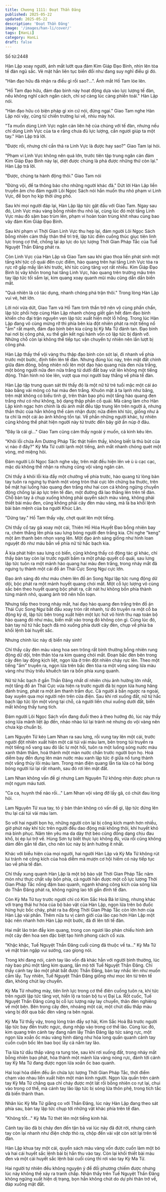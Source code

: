 ```yaml
---
title: Chương 1111: Đoạt Thần Đăng
published: 2025-05-22
updated: 2025-05-22
description: 'Đoạt Thần Đăng'
image: '/images/han-li/cover/'
tags: [HanLi]
category: HanLi
draft: false
---
```


Số từ:2448  










Hàn Lập xoay người, ánh mắt lướt qua đám Kim Giáp Đạo Binh, nhìn lên tòa tế đàn ngũ sắc. Vẻ mặt hắn liên tục biến đổi như đang suy nghĩ điều gì đó.

"Hàn đạo hữu đã nhận ra điều gì rồi sao?...". Ánh mắt Hồ Tam lóe lên.

"Hồ Tam đạo hữu, đám đạo binh này hoạt động dựa vào lực lượng tế đàn, nếu không nghĩ cách ngăn cách, chỉ sợ càng lúc càng phiền toái." Hàn Lập nói.

"Hàn đạo hữu có biện pháp gì xin cứ nói, đừng ngại." Giao Tam nghe Hàn Lập nói vậy, cũng từ chiến trường lui về, nhíu mày hỏi.

"Ta muốn dùng Linh Vực ngăn cản liên hệ của chúng với tế đàn, nhưng nếu chỉ dùng Linh Vực của ta e rằng chưa đủ lực lượng, cần ngươi giúp ta một tay." Hàn Lập trả lời.

"Được rồi, nhưng chỉ cần thả ra Linh Vực là được hay sao?" Giao Tam lại hỏi.

"Phạm vi Linh Vực không nên quá lớn, trước tiên tập trung ngăn cản đám Kim Giáp Đạo Binh này lại, diệt được chúng là phá được những thứ còn lại." Hàn Lập trả lời.

"Được, chúng ta hành động thôi." Giao Tam nói

"Đừng vội, để ta thông báo cho những người khác đã." Dứt lời Hàn Lập liền truyền âm cho đám người Lôi Ngọc Sách nói hắn muốn thu nhỏ phạm vi Linh Vực, để bọn họ kịp thời ứng phó.

Sau khi mọi người đáp lại, Hàn Lập lập tức gật đầu với Giao Tam. Ngay sau đó, Linh Vực màu vàng bỗng nhiên thu nhỏ lại, cùng lúc đó một tầng Linh Vực màu đỏ sậm bao trùm lên, phạm vi hoàn toàn trùng khít nhau cùng bao vây đám Kim Giáp Đạo Binh.

Sau khi phạm vi Thời Gian Linh Vực thu hẹp lại, đám người Lôi Ngọc Sách bỗng nhiên cảm thấy thân thể trì trệ, lập tức điên cuồng thúc giục tiên linh lực trong cơ thể, chống lại áp lực do lực lượng Thời Gian Pháp Tắc của Tuế Nguyệt Thần Đăng phát ra.

Còn Linh Vực của Hàn Lập và Giao Tam sau khi giao thoa liền phát sinh một tầng khí tức cổ quái đến cực điểm, hào quang trên hai tầng Linh Vực tỏa ra rực rỡ gấp mấy lần khi trước, khí tức cũng tăng vọt rất nhiều. Kim Giáp Đạo Binh bị vây khốn trong hai tầng Linh Vực, hào quang trên trường mâu trên tay lập tức tối sầm lại, kim quang xoay quanh mũi mâu cũng dần dần biến mất.

"Quả nhiên là có tác dụng, nhanh chóng phá trận thôi." Trong lòng Hàn Lập vui vẻ, hét lớn.

Lời nói vừa dứt, Giao Tam và Hồ Tam tinh thần trở nên vô cùng phấn chấn, lập tức phối hợp cùng Hàn Lập nhanh chóng giết gần hết đám đạo binh khiến cho đại trận nguyên vẹn lập tức xuất hiện một lỗ hổng. Trong lúc Hàn Lập đang vô cùng mừng rỡ thì phía bên kia đột nhiên phát ra một tiếng nổ "ầm" rất mạnh, đám đạo binh bên kia cũng bị Kỳ Ma Tử đánh tan. Đạo binh hai nơi bị công phá, xu thế gắn kết ngũ hành vốn có lập tức bị đánh vỡ. Những chỗ còn lại không thể tiếp tục vận chuyển tự nhiên nên lần lượt bị công phá.

Hàn Lập thấy thế vội vàng thu thập đạo binh còn sót lại, đi nhanh về phía trước một bước, định tiến lên tế đàn. Nhưng đúng lúc này, trên mặt đất chính giữa đám đông, bỗng nhiên nổi lên một đạo hào quang nửa đen nửa trắng, một bóng người nửa đen nửa trắng từ dưới đất bay vút lên không một tiếng động. Thân hình nó lóe lên, vượt qua mọi người bay thẳng về phía tế đàn.

Hàn Lập tập trung quan sát thì thấy đó là một nữ tử trẻ tuổi mặc một cái áo bào bằng vải mỏng có hai màu đen trắng. Khuôn mặt ả ta lạnh như băng, trên mặt không có biểu tình gì, trên thân bao phủ một tầng hào quang đen trắng như có như không, bộ dạng thập phần cổ quái. Mà càng làm cho Hàn Lập kinh ngạc hơn chính là dù ánh mắt đều tập trung lên trên người ả, nhưng thần thức của hắn không thể cảm nhận được nửa điểm khí tức, giống như ả ta chỉ là một cái ảo ảnh không tồn tại. Về phần những người khác, tự nhiên cũng không thể phát hiện người này từ trước đến bây giờ ẩn núp ở đâu.

"Đây là cái gì..." Giao Tam cũng cảm thấy ngoài ý muốn, cả kinh kêu lên.

"Khôi lỗi chứa Âm Dương Pháp Tắc thật hiếm thấy, không biết là thủ bút của vị nào ở đây?" Kỳ Ma Tử cười lạnh một tiếng, ánh mắt nhanh chóng quét một vòng, mở miệng hỏi.

Đám người Lôi Ngọc Sách nghe vậy, trên mặt đều hiện lên vẻ ù ù cạc cạc, mặc dù không thể nhận ra nhưng cũng vội vàng ngăn cản.

Chỉ thấy ả khôi lỗi kia đẩy một chưởng về phía trước, hào quang từ lòng bàn tay tuôn ra ngưng tụ thành một vòng tròn thái cực lớn chừng ba thước, trên bề mặt hai luồng hào quang đen trắng như hai con cá không ngừng chuyển động chống lại áp lực trên tế đàn, một đường đã lao thẳng lên trên tế đàn. Chỗ bàn tay ả chụp xuống không phải quyển sách màu vàng, không phải thiết bài màu đen, cũng không phải cây đèn màu vàng, mà là ba khối lệnh bài bản mệnh của ba người Khúc Lân.

"Dừng tay." Hồ Tam thấy vậy, chợt quát lên một tiếng.

Chỉ thấy cổ tay gã xoay một cái, Thiên Hồ Hóa Huyết Đao bỗng nhiên bay ra, chém thẳng lên phía sau lưng bóng người đen trắng kia. Chỉ nghe "keng" một âm thanh bén nhọn vang lên. Một đạo ánh sáng giống như hình loan nguyệt đỏ như máu bắn về phía nữ tử hắc bạch kia.

Ả kia phát hiện sau lưng có biến, cũng không thấy có động tác gì khác, chỉ thấy bàn tay còn lại trước người bấm ra một pháp quyết cổ quái, sau lưng lập tức tuôn ra một mảnh hào quang hai màu đen trắng, trong nháy mắt đã ngưng tụ thành một cái đồ án Thái Cực Song Ngư cực lớn.

Đạo ánh sáng đỏ như máu chém lên đồ án Song Ngư lập tức rung động dữ dội, bộc phát ra một mảnh huyết quang chói mắt. Một cỗ lực lượng vô cùng sắc bén theo huyết quang bộc phát ra, cắt nát hư không bốn phía thành từng mảnh nhỏ, quang ảnh trở nên hỗn loạn.

Nhưng tiếp theo trong nháy mắt, hai đạo hào quang đen trắng trên đồ án Thái Cực Song Ngư bắt đầu xoay tròn rất nhanh, từ đó truyền ra một cỗ ba động kỳ dị, lập tức bên trong xuất hiện một lực hút vô hình thu nạp toàn bộ hào quang đỏ như máu, biến mất vào trong đó không còn gì. Cùng lúc đó, bàn tay nữ tử hắc bạch đã mò xuống phía dưới cây đèn, chụp về phía ba khối lệnh bài huyết sắc.

Nhưng chính lúc này dị biến nảy sinh!

Chỉ thấy cây đèn màu vàng hoa sen trông rất bình thường bỗng nhiên rung động dữ dội, trên thân tỏa ra kim quang chói mắt. Đoạn bấc đèn bên trong cây đèn lay động kịch liệt, ngọn lửa ở trên đột nhiên cháy rực lên. Theo một tiếng "ầm" truyền ra, ngọn lửa trên bấc đèn tỏa ra một vòng sóng lửa màu vàng như thủy triều khuếch tán ra bốn phía xung quanh.

Nữ tử hắc bạch ở gần Thần Đăng nhất dĩ nhiên chịu ảnh hưởng lớn nhất, một tầng đồ án Thái Cực vừa hiện ra trước người đã bị ngọn lửa hung hăng đánh trúng, phát ra một âm thanh trầm đục. Cả người ả bắn ngược ra ngoài, bay xuyên qua mọi người nện trên cửa điện. Sau khi rơi xuống đất, nữ tử hắc bạch lập tức lộn một vòng tại chỗ, cả người liền chui xuống dưới đất, biến mất không thấy tung tích.

Đám người Lôi Ngọc Sách vốn đang đuổi theo ả theo hướng đó, lúc này thấy sóng lửa mãnh liệt ập đến, nháo nhào lùi lại tránh né nhưng do vội vàng nên chưa kịp chuẩn bị.

Lam Nguyên Tử kéo Lam Nhan ra sau lưng, rồi vung tay lên một cái, trước người đột nhiên xuất hiện một cái túi vải màu lam, bên trong túi truyền ra một tiếng nổ vang sau đó lắc lư một hồi, tuôn ra một luồng sóng nước màu xanh thăm thẳm, hoá thành một màn nước chắn trước người bọn họ. Hoả diễm bay đến đụng lên màn nước màu xanh lập tức ở giữa nổ tung thành một vầng thủy lôi màu lam. Trong màn điện quang lẫn tia lửa có hai bóng bóng người lùi lại rất nhanh, sau đó rơi lên mặt đất.

Lam Nhan không vấn đề gì nhưng Lam Nguyên Tử không nhịn được phun ra một ngụm máu tươi.

"Ca ca, huynh thế nào rồi..." Lam Nhan vội vàng đỡ lấy gã, có chút đau lòng hỏi.

Lam Nguyên Tử xua tay, tỏ ý bản thân không có vấn đề gì, lập tức đứng lên thu lại cái túi vải màu lam.

So với hai người bọn họ, những người còn lại bị công kích mạnh hơn nhiều, giờ phút này khí tức trên người đều dao động mãi không thôi, khí huyết khó mà bình phục. Năm tên yêu ma da dày thịt béo cũng đồng dạng chịu đau khổ, bị ép lui trở về. Hùng Sơn tự biết thực lực không đủ, vừa rồi cũng không dám đến gần tế đàn, cho nên lúc này bị ảnh hướng ít nhất.

Khác với biểu hiện của mọi người, hai người Hàn Lập và Kỳ Ma Tử không rút lui tránh né công kích của hoả diễm mà mượn cơ hội hiếm có này tiếp tục lao về phía tế đàn.

Chỉ thấy xung quanh Hàn Lập là một bộ bảo vật Thời Gian Pháp Tắc năm món như thực chất vây bốn phía, cả người hắn được một cỗ lực lượng Thời Gian Pháp Tắc nồng đậm bao quanh, ngạnh kháng công kích của sóng lửa do Thần Đăng phát ra, không ngừng lao tới gần đỉnh tế đàn.

Còn Kỳ Ma Tử tuy trước người chỉ có Kim Sắc Hoả Bả lơ lửng, nhưng khác với trạng thái hư hóa của bộ bảo vật của Hàn Lập, ngọn lửa trên bó đuốc hừng hực bốc cháy, phát ra ba động Thời Gian Pháp Tắc còn lớn hơn của Hàn Lập vài phần. Thêm nữa tu vị cảnh giới của lão cao hơn Hàn Lập một bậc nên nhanh hơn Hàn Lập một bước, đã đi lên tới tế đàn.

Hai mắt lão tràn đầy kim quang, trong con ngươi lão phản chiếu hình ảnh một cây đèn hoa sen đặc biệt tạo hình phong cách cổ xưa.

"Khặc khặc, Tuế Nguyệt Thần Đăng cuối cùng đã thuộc về ta..." Kỳ Ma Tử vẻ mặt tràn ngập vui sướng, cao giọng nói.

Trong khi đang nói, cánh tay lão vốn đã khác hẳn với người bình thường, lúc này bao phủ một tầng kim quang, lần mò tới Tuế Nguyệt Thần Đăng. Chỉ thấy cánh tay lão một phát bắt được Thần Đăng, bàn tay nhấc lên như muốn cầm lấy. Tuy nhiên, Tuế Nguyệt Thần Đăng giống như mọc lên từ trên tế đàn, không chút lay chuyển.

Kỳ Ma Tử nhướng mày, tiên linh lực trong cơ thể điên cuồng tuôn ra, khí tức trên người lập tức tăng vọt, hiển lộ ra toàn bộ tu vị Đại La. Rốt cuốc, Tuế Nguyệt Thần Đăng cũng bị cỗ lực lượng này lay chuyển, thân đèn nghiêng về một bên. Bên trong cây đèn, nhoáng một cái, một chút dầu thắp màu vàng bị đốt qua bấc đèn văng ra bên ngoài.

Kỳ Ma Tử thấy vậy, trong lòng tràn đầy sợ hãi, Kim Sắc Hoả Bả trước người lập tức bay đến trước ngực, dung nhập vào trong cơ thể lão. Cùng lúc đó, kim quang trên cánh tay đang nắm lấy Thần Đăng lập tức sáng rực, một ngọn lửa xoắn ốc màu vàng hình dáng như hỏa long quấn quanh cánh tay cuồn cuộn bốc lên bao bọc lấy cả nắm tay lão.

Tia lửa từ dầu thắp văng ra tung tóe, sau khi rơi xuống đất, trong nháy mắt bỗng nhiên bạo phát, hóa thành một mảnh lửa vàng nóng rực, đánh tới cánh tay Kỳ Ma Tử đang được ngọn lửa xoắn ốc bao quanh.

Hai loại hỏa diễm đều ẩn chứa lực lượng Thời Gian Pháp Tắc, thời điểm chạm vào nhau liền xuất hiện một màn kinh người. Ngọn lửa quấn trên cánh tay Kỳ Ma Tử chẳng qua chỉ cháy được một lát rồi bỗng nhiên co rụt lại, chui vào trong cơ thể, mà cánh tay lão lập tức bị sóng lửa thôn phệ, trong tích tắc đã biến thành than.

Nhân lúc Kỳ Ma Tử giằng co với Thần Đăng, lúc này Hàn Lập đang theo sát phía sau, bàn tay lập tức chụp tới những vật khác phía trên tế đàn.

"Không tốt..." Kỳ Ma Tử thét lên một tiếng kinh hãi.

Cánh tay lão đã bị cháy đen đến tận bả vai lúc này đã đứt rời, nhưng cánh tay còn lại nhanh như điện chớp thò ra, chộp đến vài vật còn sót lại trên tế đàn.

Hàn Lập khua tay một cái, quyển sách màu vàng vốn được cuốn làm một bó và hai cái huyết sắc lệnh bài bị hắn thu vào tay. Còn lại khối thiết bài màu đen và một cái huyết sắc lệnh bài cuối cùng thì rơi vào tay Kỳ Ma Tử.

Hai người tự nhiên đều không nguyện ý để đối phương chiếm được nhưng lúc này không thể xảy ra tranh chấp. Nhận thấy trên Tuế Nguyệt Thần Đăng không ngừng xuất hiện dị trạng, bọn hắn không chút do dự phi thân trở về, đáp xuống mặt đất.
